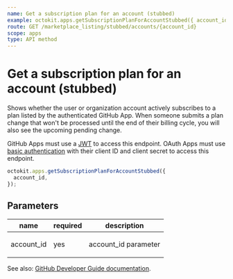 ```yaml
---
name: Get a subscription plan for an account (stubbed)
example: octokit.apps.getSubscriptionPlanForAccountStubbed({ account_id })
route: GET /marketplace_listing/stubbed/accounts/{account_id}
scope: apps
type: API method
---
```


# Get a subscription plan for an account (stubbed)

Shows whether the user or organization account actively subscribes to a plan listed by the authenticated GitHub App. When someone submits a plan change that won't be processed until the end of their billing cycle, you will also see the upcoming pending change.

GitHub Apps must use a [JWT](https://docs.github.com/apps/building-github-apps/authenticating-with-github-apps/#authenticating-as-a-github-app) to access this endpoint. OAuth Apps must use [basic authentication](https://docs.github.com/rest/overview/other-authentication-methods#basic-authentication) with their client ID and client secret to access this endpoint.

```js
octokit.apps.getSubscriptionPlanForAccountStubbed({
  account_id,
});
```

## Parameters

<table>
  <thead>
    <tr>
      <th>name</th>
      <th>required</th>
      <th>description</th>
    </tr>
  </thead>
  <tbody>
    <tr><td>account_id</td><td>yes</td><td>

account_id parameter

</td></tr>
  </tbody>
</table>

See also: [GitHub Developer Guide documentation](https://docs.github.com/rest/reference/apps#get-a-subscription-plan-for-an-account-stubbed).
